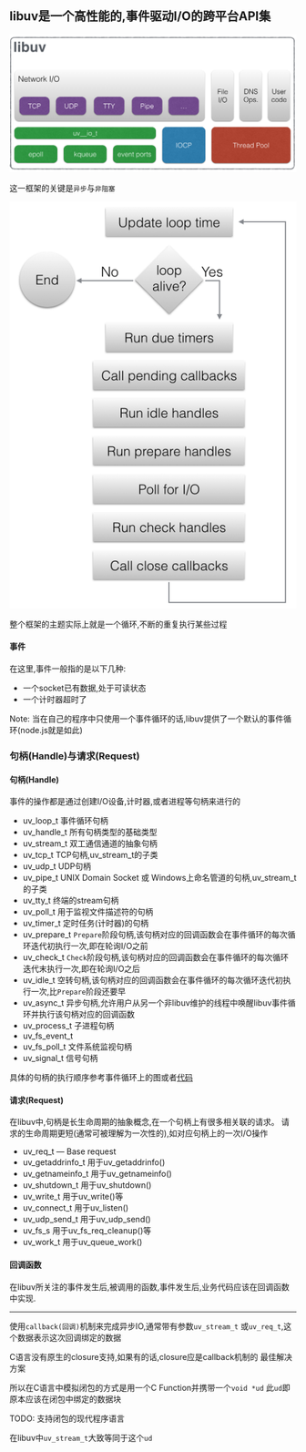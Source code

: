 libuv是一个高性能的,事件驱动I/O的跨平台API集
------------------------
![架构](./architecture.png)

这一框架的关键是`异步`与`非阻塞`


![事件循环](./loop_iteration.png)

整个框架的主题实际上就是一个循环,不断的重复执行某些过程

#### 事件
在这里,事件一般指的是以下几种:
- 一个socket已有数据,处于可读状态
- 一个计时器超时了

Note: 当在自己的程序中只使用一个事件循环的话,libuv提供了一个默认的事件循环(node.js就是如此)

### 句柄(Handle)与请求(Request)
#### 句柄(Handle)
事件的操作都是通过创建I/O设备,计时器,或者进程等句柄来进行的
- uv_loop_t 事件循环句柄
- uv_handle_t 所有句柄类型的基础类型
- uv_stream_t 双工通信通道的抽象句柄
- uv_tcp_t TCP句柄,uv_stream_t的子类
- uv_udp_t UDP句柄
- uv_pipe_t UNIX Domain Socket 或 Windows上命名管道的句柄,uv_stream_t的子类
- uv_tty_t 终端的stream句柄
- uv_poll_t 用于监视文件描述符的句柄
- uv_timer_t 定时任务(计时器)的句柄
- uv_prepare_t `Prepare`阶段句柄,该句柄对应的回调函数会在事件循环的每次循环迭代初执行一次,即在轮询I/O之前
- uv_check_t `Check`阶段句柄,该句柄对应的回调函数会在事件循环的每次循环迭代末执行一次,即在轮询I/O之后
- uv_idle_t 空转句柄,该句柄对应的回调函数会在事件循环的每次循环迭代初执行一次,比`Prepare`阶段还要早
- uv_async_t 异步句柄,允许用户从另一个非libuv维护的线程中唤醒libuv事件循环并执行该句柄对应的回调函数
- uv_process_t 子进程句柄
- uv_fs_event_t
- uv_fs_poll_t 文件系统监视句柄
- uv_signal_t 信号句柄

具体的句柄的执行顺序参考事件循环上的图或者[代码](https://github.com/libuv/libuv/blob/2c279504f92a7ab1fc54c85ec36272722198a77e/src/win/core.c#L506)

#### 请求(Request)
在libuv中,句柄是长生命周期的抽象概念,在一个句柄上有很多相关联的请求。
请求的生命周期更短(通常可被理解为一次性的),如对应句柄上的一次I/O操作
- uv_req_t — Base request
- uv_getaddrinfo_t 用于uv_getaddrinfo()
- uv_getnameinfo_t 用于uv_getnameinfo()
- uv_shutdown_t 用于uv_shutdown()
- uv_write_t 用于uv_write()等
- uv_connect_t 用于uv_listen()
- uv_udp_send_t 用于uv_udp_send()
- uv_fs_s 用于uv_fs_req_cleanup()等
- uv_work_t 用于uv_queue_work()

#### 回调函数
在libuv所关注的事件发生后,被调用的函数,事件发生后,业务代码应该在回调函数中实现.



-----------------------

使用`callback(回调)`机制来完成异步IO,通常带有参数`uv_stream_t`
或`uv_req_t`,这个数据表示这次回调绑定的数据

C语言没有原生的closure支持,如果有的话,closure应是callback机制的
最佳解决方案

所以在C语言中模拟闭包的方式是用一个C Function并携带一个`void *ud`
此`ud`即原本应该在闭包中绑定的数据块

TODO: 支持闭包的现代程序语言

在libuv中`uv_stream_t`大致等同于这个`ud`


